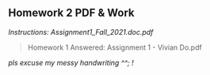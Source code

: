 ## Homework 2 PDF & Work

*Instructions: Assignment1_Fall_2021.doc.pdf*

>Homework 1 Answered: Assignment 1 - Vivian Do.pdf

*pls excuse my messy handwriting ^^; !*
